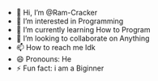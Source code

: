 - 👋 Hi, I’m @Ram-Cracker
- 👀 I’m interested in Programming
- 🌱 I’m currently learning How to Program
- 💞️ I’m looking to collaborate on Anything
- 📫 How to reach me Idk
- 😄 Pronouns: He
- ⚡ Fun fact: i am a Biginner
  

<!---
Ram-Cracker/Ram-Cracker is a ✨ special ✨ repository because its `README.md` (this file) appears on your GitHub profile.
You can click the Preview link to take a look at your changes.
--->
